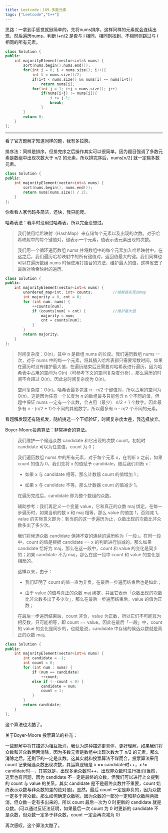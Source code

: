 ```yaml
---
title: Leetcode：169.多数元素
tags: ["Leetcode","C++"]
---
```


思路：一拿到手感觉就挺简单的，先将nums排序，这样同样的元素就会连续出现，然后遍历nums，判断 i+n/2 是否与 i 相同，相同则找到，不相同则跳过与 i 相同的所有元素。

~~~C++
class Solution {
public:
    int majorityElement(vector<int>& nums) {
        sort(nums.begin(),nums.end());
        for(int i = 0; i < nums.size(); i++){
            int t = nums.size()/2;
            if(i+t < nums.size() && nums[i] == nums[i+t])
                return nums[i];
            for(int j = 1; i+j < nums.size(); j++)
                if(nums[i+j] != nums[i]){
                    i += j-1;
                    break;
                }
        }
        return 0;
    }
};
~~~

***

看了官方题解才知道同样的题，我有多拉胯。

排序法：同样是排序，但排完序之后操作其实可以很简单。因为题目强调了多数元素是数组中出现次数大于 n/2 的元素，所以排完序后，nums[n/2] 就一定输多数元素。

~~~C++
class Solution {
public:
    int majorityElement(vector<int>& nums) {
        sort(nums.begin(), nums.end());
        return nums[nums.size() / 2];
    }
};
~~~

你看看人家代码多简洁，还快，我只能爬。

哈希表法：我平时没用过哈希表，所以完全没想过。

> 我们使用哈希映射（HashMap）来存储每个元素以及出现的次数。对于哈希映射中的每个键值对，键表示一个元素，值表示该元素出现的次数。
>
> 我们用一个循环遍历数组 nums 并将数组中的每个元素加入哈希映射中。在这之后，我们遍历哈希映射中的所有键值对，返回值最大的键。我们同样也可以在遍历数组 nums 时候使用打擂台的方法，维护最大的值，这样省去了最后对哈希映射的遍历。
>

~~~C++
class Solution {
public:
    int majorityElement(vector<int>& nums) {
        unordered_map<int, int> counts;			//哈希表实现的map
        int majority = 0, cnt = 0;
        for (int num: nums) {
            ++counts[num];
            if (counts[num] > cnt) {			//维护最大值
                majority = num;
                cnt = counts[num];
            }
        }
        return majority;
    }
};
~~~

> 时间复杂度：O(n)，其中 n 是数组 nums 的长度。我们遍历数组 nums 一次，对于 nums 中的每一个元素，将其插入哈希表都只需要常数时间。如果在遍历时没有维护最大值，在遍历结束后还需要对哈希表进行遍历，因为哈希表中占用的空间为 O(n)（可参考下文的空间复杂度分析），那么遍历的时间不会超过 O(n)。因此总时间复杂度为 O(n)。
>
> 空间复杂度：O(n)。哈希表最多包含  n - n/2 个键值对，所以占用的空间为 O(n)。这是因为任意一个长度为 n 的数组最多只能包含 n 个不同的值，但题中保证 nums 一定有一个众数，会占用（最少） n/2 + 1 个数字。因此最多有 n - (n/2 + 1)个不同的其他数字，所以最多有 n - n/2 个不同的元素。

看题解发现还有随机发，随机挑选一个下标验证，时间复杂度太差，我选择放弃。

Boyer-Moore投票算法：非常神奇的算法。

> 我们维护一个候选众数 candidate 和它出现的次数 count。初始时 candidate 可以为任意值，count 为 0；
>
> 我们遍历数组 nums 中的所有元素，对于每个元素 x，在判断 x 之前，如果 count 的值为 0，我们先将 x 的值赋予 candidate，随后我们判断 x：
>
> * 如果 x 与 candidate 相等，那么计数器 count 的值增加 1；
>
> * 如果 x 与 candidate 不等，那么计数器 count 的值减少 1。
>
> 在遍历完成后，candidate 即为整个数组的众数。
>
> 辅助参考：我们再定义一个变量 value，它和真正的众数 maj 绑定。在每一步遍历时，如果当前的数 x 和 maj 相等，那么 value 的值加 1，否则减 1。value 的实际意义即为：到当前的这一步遍历为止，众数出现的次数比非众数多出了多少次。
>
> 我们将候选众数 candidate 保持不变的连续的遍历称为「一段」。在同一段中，count 的值是根据 candidate == x 的判断进行加减的。那么如果 candidate 恰好为 maj，那么在这一段中，count 和 value 的变化是同步的；如果 candidate 不为 maj，那么在这一段中 count 和 value 的变化是相反的。
>
> 这样以来，由于：
>
> * 我们证明了 count 的值一直为非负，在最后一步遍历结束后也是如此；
>
> * 由于 value 的值与真正的众数 maj 绑定，并且它表示「众数出现的次数比非众数多出了多少次」，那么在最后一步遍历结束后，value 的值为正数；
>
> 在最后一步遍历结束后，count 非负，value 为正数，所以它们不可能互为相反数，只可能相等，即 count == value。因此在最后「一段」中，count 的 value 的变化是同步的，也就是说，candidate 中存储的候选众数就是真正的众数 maj。
>

~~~C++
class Solution {
public:
    int majorityElement(vector<int>& nums) {
        int candidate = -1;
        int count = 0;
        for (int num : nums) {
            if (num == candidate)
                ++count;
            else if (--count < 0) {
                candidate = num;
                count = 1;
            }
        }
        return candidate;
    }
};
~~~

这个算法也太酷了。

关于Boyer-Moore 投票算法的补充：

一些题解中将其描述为相互抵消，我认为这种描述更具体，更好理解。如果我们将众数和非众数两两消除，因为多数元素是数组中出现次数大于 n/2 的元素，那么消除之后，还剩下的一定是众数。这其实就和投票算法不谋而合，投票算法采用 count 记录候选众数出现次数，其运算逻辑是 x == candidate时++，x != candidate时--，其实就是，出现多余众数时++，出现非众数时进行抵消(当然，这里也有问题，因为 candidate 不一定是最终的众数，但我们可以进行上文提到的 count 与 value 的关系，其实 candidate 是不是最终众数并不重要，count 始终表示众数与非众数的差的绝对值)。显然，最后 count 一定是非负的，因为众数一定多于非众数。那么如何确定众数呢，因为众数的一部分一定和非众数两两抵消，但众数一定有多出来的，所以 count 最后一次为 0 时更新的 candidate 就是众数。(可以通过反证法证明，如果最后一次 count 为 0 时更新的 candidate 不是众数，但众数一定多于非众数，count 一定会再次减为 0)

再次感叹，这个算法太酷了。

